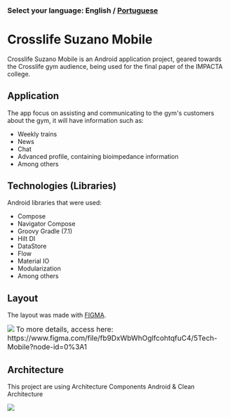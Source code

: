 ### Select your language: English / [Portuguese](https://github.com/DevLucasYuji/crosslife-suzano-mobile/blob/main/readme-pt.md)

# Crosslife Suzano Mobile

Crosslife Suzano Mobile is an Android application project, geared towards the Crosslife gym audience, being used for the final paper of the IMPACTA college.

## Application

The app focus on assisting and communicating to the gym's customers about the gym, it will have information such as:

- Weekly trains
- News
- Chat
- Advanced profile, containing bioimpedance information
- Among others

## Technologies (Libraries)

Android libraries that were used:

- Compose
- Navigator Compose
- Groovy Gradle (7.1) 
- Hilt DI
- DataStore
- Flow
- Material IO
- Modularization
- Among others

## Layout

The layout was made with [FIGMA](https://www.figma.com).

<img src="https://i.imgur.com/broOqPL.png">
<font size="3px">To more details, access here: https://www.figma.com/file/fb9DxWbWhOglfcohtqfuC4/5Tech-Mobile?node-id=0%3A1</font>

## Architecture

This project are using Architecture Components Android & Clean Architecture 

<img src="https://developer.android.com/topic/libraries/architecture/images/final-architecture.png">
